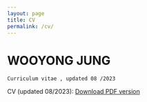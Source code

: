 ```yaml
---
layout: page
title: CV
permalink: /cv/
---
```



# WOOYONG JUNG

```
Curriculum vitae , updated 08 /2023
```
CV (updated 08/2023): [Download PDF version](uploads/CV_WooyongJung_2308.pdf)
